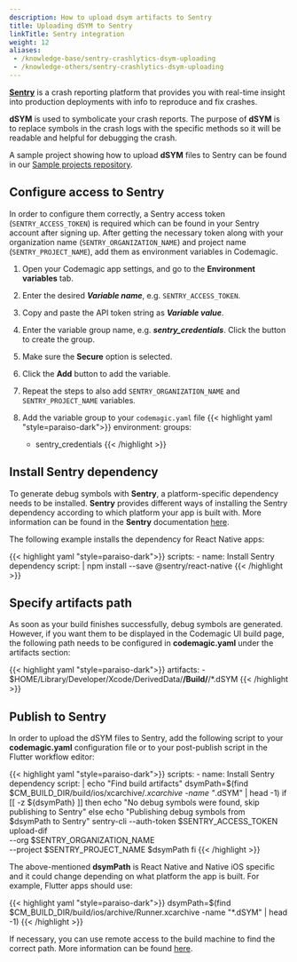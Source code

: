 ```yaml
---
description: How to upload dsym artifacts to Sentry
title: Uploading dSYM to Sentry
linkTitle: Sentry integration
weight: 12
aliases:
 - /knowledge-base/sentry-crashlytics-dsym-uploading
 - /knowledge-others/sentry-crashlytics-dsym-uploading
---
```


[**Sentry**](https://sentry.io/from/crashlytics/) is a crash reporting platform that provides you with real-time insight into production deployments with info to reproduce and fix crashes.

**dSYM** is used to symbolicate your crash reports. The purpose of **dSYM** is to replace symbols in the crash logs with the specific methods so it will be readable and helpful for debugging the crash.

A sample project showing how to upload **dSYM** files to Sentry can be found in our [Sample projects repository](https://github.com/codemagic-ci-cd/codemagic-sample-projects/tree/main/integrations/sentry_integration_demo_project).


## Configure access to Sentry

In order to configure them correctly, a Sentry access token (`SENTRY_ACCESS_TOKEN`) is required which can be found in your Sentry account after signing up. After getting the necessary token along with your organization name (`SENTRY_ORGANIZATION_NAME`) and project name (`SENTRY_PROJECT_NAME`), add them as environment variables in Codemagic.

1. Open your Codemagic app settings, and go to the **Environment variables** tab.
2. Enter the desired **_Variable name_**, e.g. `SENTRY_ACCESS_TOKEN`.
3. Copy and paste the API token string as **_Variable value_**.
4. Enter the variable group name, e.g. **_sentry_credentials_**. Click the button to create the group.
5. Make sure the **Secure** option is selected.
6. Click the **Add** button to add the variable.
7. Repeat the steps to also add `SENTRY_ORGANIZATION_NAME` and `SENTRY_PROJECT_NAME` variables.

8. Add the variable group to your `codemagic.yaml` file
{{< highlight yaml "style=paraiso-dark">}}
  environment:
    groups:
      - sentry_credentials
{{< /highlight >}}


## Install Sentry dependency

To generate debug symbols with **Sentry**, a platform-specific dependency needs to be installed. **Sentry** provides different ways of installing the Sentry dependency according to which platform your app is built with. More information can be found in the **Sentry** documentation [here](https://docs.sentry.io/).

The following example installs the dependency for React Native apps:

{{< highlight yaml "style=paraiso-dark">}}
  scripts:
    - name: Install Sentry dependency
      script: | 
        npm install --save @sentry/react-native
{{< /highlight >}}


## Specify artifacts path

As soon as your build finishes successfully, debug symbols are generated. However, if you want them to be displayed in the Codemagic UI build page, the following path needs to be configured in **codemagic.yaml** under the artifacts section:

{{< highlight yaml "style=paraiso-dark">}}
  artifacts:
    - $HOME/Library/Developer/Xcode/DerivedData/**/Build/**/*.dSYM
{{< /highlight >}}


## Publish to Sentry

In order to upload the dSYM files to Sentry, add the following script to your **codemagic.yaml** configuration file or to your post-publish script in the Flutter workflow editor: 

{{< highlight yaml "style=paraiso-dark">}}
  scripts:
    - name: Install Sentry dependency
      script: | 
        echo "Find build artifacts"
        dsymPath=$(find $CM_BUILD_DIR/build/ios/xcarchive/*.xcarchive -name "*.dSYM" | head -1)
        if [[ -z ${dsymPath} ]]
          then
            echo "No debug symbols were found, skip publishing to Sentry"
          else
            echo "Publishing debug symbols from $dsymPath to Sentry"
            sentry-cli --auth-token $SENTRY_ACCESS_TOKEN upload-dif \
              --org $SENTRY_ORGANIZATION_NAME \
              --project $SENTRY_PROJECT_NAME $dsymPath
        fi
{{< /highlight >}}

 
The above-mentioned **dsymPath** is React Native and Native iOS specific and it could change depending on what platform the app is built. For example, Flutter apps should use:

{{< highlight yaml "style=paraiso-dark">}}
dsymPath=$(find $CM_BUILD_DIR/build/ios/archive/Runner.xcarchive -name "*.dSYM" | head -1)
{{< /highlight >}}

If necessary, you can use remote access to the build machine to find the correct path. More information can be found [here](https://docs.codemagic.io/troubleshooting/accessing-builder-machine-via-ssh/).

